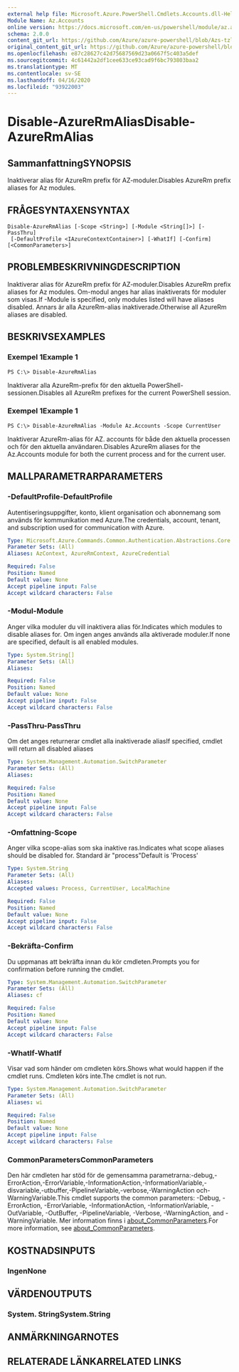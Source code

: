 ```yaml
---
external help file: Microsoft.Azure.PowerShell.Cmdlets.Accounts.dll-Help.xml
Module Name: Az.Accounts
online version: https://docs.microsoft.com/en-us/powershell/module/az.accounts/disable-azurermalias
schema: 2.0.0
content_git_url: https://github.com/Azure/azure-powershell/blob/Azs-tzl/src/Accounts/Accounts/help/Disable-AzureRmAlias.md
original_content_git_url: https://github.com/Azure/azure-powershell/blob/Azs-tzl/src/Accounts/Accounts/help/Disable-AzureRmAlias.md
ms.openlocfilehash: e87c28627c42d75687569d23a0667f5c403a5def
ms.sourcegitcommit: 4c61442a2df1cee633ce93cad9f6bc793803baa2
ms.translationtype: MT
ms.contentlocale: sv-SE
ms.lasthandoff: 04/16/2020
ms.locfileid: "93922003"
---
```

# <span data-ttu-id="61690-101">Disable-AzureRmAlias</span><span class="sxs-lookup"><span data-stu-id="61690-101">Disable-AzureRmAlias</span></span>

## <span data-ttu-id="61690-102">Sammanfattning</span><span class="sxs-lookup"><span data-stu-id="61690-102">SYNOPSIS</span></span>
<span data-ttu-id="61690-103">Inaktiverar alias för AzureRm prefix för AZ-moduler.</span><span class="sxs-lookup"><span data-stu-id="61690-103">Disables AzureRm prefix aliases for Az modules.</span></span>

## <span data-ttu-id="61690-104">FRÅGESYNTAXEN</span><span class="sxs-lookup"><span data-stu-id="61690-104">SYNTAX</span></span>

```
Disable-AzureRmAlias [-Scope <String>] [-Module <String[]>] [-PassThru]
 [-DefaultProfile <IAzureContextContainer>] [-WhatIf] [-Confirm] [<CommonParameters>]
```

## <span data-ttu-id="61690-105">PROBLEMBESKRIVNING</span><span class="sxs-lookup"><span data-stu-id="61690-105">DESCRIPTION</span></span>
<span data-ttu-id="61690-106">Inaktiverar alias för AzureRm prefix för AZ-moduler.</span><span class="sxs-lookup"><span data-stu-id="61690-106">Disables AzureRm prefix aliases for Az modules.</span></span> <span data-ttu-id="61690-107">Om-modul anges har alias inaktiverats för moduler som visas.</span><span class="sxs-lookup"><span data-stu-id="61690-107">If -Module is specified, only modules listed will have aliases disabled.</span></span> <span data-ttu-id="61690-108">Annars är alla AzureRm-alias inaktiverade.</span><span class="sxs-lookup"><span data-stu-id="61690-108">Otherwise all AzureRm aliases are disabled.</span></span>

## <span data-ttu-id="61690-109">BESKRIVS</span><span class="sxs-lookup"><span data-stu-id="61690-109">EXAMPLES</span></span>

### <span data-ttu-id="61690-110">Exempel 1</span><span class="sxs-lookup"><span data-stu-id="61690-110">Example 1</span></span>
```
PS C:\> Disable-AzureRmAlias
```

<span data-ttu-id="61690-111">Inaktiverar alla AzureRm-prefix för den aktuella PowerShell-sessionen.</span><span class="sxs-lookup"><span data-stu-id="61690-111">Disables all AzureRm prefixes for the current PowerShell session.</span></span>

### <span data-ttu-id="61690-112">Exempel 1</span><span class="sxs-lookup"><span data-stu-id="61690-112">Example 1</span></span>
```
PS C:\> Disable-AzureRmAlias -Module Az.Accounts -Scope CurrentUser
```

<span data-ttu-id="61690-113">Inaktiverar AzureRm-alias för AZ. accounts för både den aktuella processen och för den aktuella användaren.</span><span class="sxs-lookup"><span data-stu-id="61690-113">Disables AzureRm aliases for the Az.Accounts module for both the current process and for the current user.</span></span>

## <span data-ttu-id="61690-114">MALLPARAMETRAR</span><span class="sxs-lookup"><span data-stu-id="61690-114">PARAMETERS</span></span>

### <span data-ttu-id="61690-115">-DefaultProfile</span><span class="sxs-lookup"><span data-stu-id="61690-115">-DefaultProfile</span></span>
<span data-ttu-id="61690-116">Autentiseringsuppgifter, konto, klient organisation och abonnemang som används för kommunikation med Azure.</span><span class="sxs-lookup"><span data-stu-id="61690-116">The credentials, account, tenant, and subscription used for communication with Azure.</span></span>

```yaml
Type: Microsoft.Azure.Commands.Common.Authentication.Abstractions.Core.IAzureContextContainer
Parameter Sets: (All)
Aliases: AzContext, AzureRmContext, AzureCredential

Required: False
Position: Named
Default value: None
Accept pipeline input: False
Accept wildcard characters: False
```

### <span data-ttu-id="61690-117">-Modul</span><span class="sxs-lookup"><span data-stu-id="61690-117">-Module</span></span>
<span data-ttu-id="61690-118">Anger vilka moduler du vill inaktivera alias för.</span><span class="sxs-lookup"><span data-stu-id="61690-118">Indicates which modules to disable aliases for.</span></span>
<span data-ttu-id="61690-119">Om ingen anges används alla aktiverade moduler.</span><span class="sxs-lookup"><span data-stu-id="61690-119">If none are specified, default is all enabled modules.</span></span>

```yaml
Type: System.String[]
Parameter Sets: (All)
Aliases:

Required: False
Position: Named
Default value: None
Accept pipeline input: False
Accept wildcard characters: False
```

### <span data-ttu-id="61690-120">-PassThru</span><span class="sxs-lookup"><span data-stu-id="61690-120">-PassThru</span></span>
<span data-ttu-id="61690-121">Om det anges returnerar cmdlet alla inaktiverade alias</span><span class="sxs-lookup"><span data-stu-id="61690-121">If specified, cmdlet will return all disabled aliases</span></span>

```yaml
Type: System.Management.Automation.SwitchParameter
Parameter Sets: (All)
Aliases:

Required: False
Position: Named
Default value: None
Accept pipeline input: False
Accept wildcard characters: False
```

### <span data-ttu-id="61690-122">-Omfattning</span><span class="sxs-lookup"><span data-stu-id="61690-122">-Scope</span></span>
<span data-ttu-id="61690-123">Anger vilka scope-alias som ska inaktive ras.</span><span class="sxs-lookup"><span data-stu-id="61690-123">Indicates what scope aliases should be disabled for.</span></span> <span data-ttu-id="61690-124">Standard är "process"</span><span class="sxs-lookup"><span data-stu-id="61690-124">Default is 'Process'</span></span>

```yaml
Type: System.String
Parameter Sets: (All)
Aliases:
Accepted values: Process, CurrentUser, LocalMachine

Required: False
Position: Named
Default value: None
Accept pipeline input: False
Accept wildcard characters: False
```

### <span data-ttu-id="61690-125">-Bekräfta</span><span class="sxs-lookup"><span data-stu-id="61690-125">-Confirm</span></span>
<span data-ttu-id="61690-126">Du uppmanas att bekräfta innan du kör cmdleten.</span><span class="sxs-lookup"><span data-stu-id="61690-126">Prompts you for confirmation before running the cmdlet.</span></span>

```yaml
Type: System.Management.Automation.SwitchParameter
Parameter Sets: (All)
Aliases: cf

Required: False
Position: Named
Default value: None
Accept pipeline input: False
Accept wildcard characters: False
```

### <span data-ttu-id="61690-127">-WhatIf</span><span class="sxs-lookup"><span data-stu-id="61690-127">-WhatIf</span></span>
<span data-ttu-id="61690-128">Visar vad som händer om cmdleten körs.</span><span class="sxs-lookup"><span data-stu-id="61690-128">Shows what would happen if the cmdlet runs.</span></span>
<span data-ttu-id="61690-129">Cmdleten körs inte.</span><span class="sxs-lookup"><span data-stu-id="61690-129">The cmdlet is not run.</span></span>

```yaml
Type: System.Management.Automation.SwitchParameter
Parameter Sets: (All)
Aliases: wi

Required: False
Position: Named
Default value: None
Accept pipeline input: False
Accept wildcard characters: False
```

### <span data-ttu-id="61690-130">CommonParameters</span><span class="sxs-lookup"><span data-stu-id="61690-130">CommonParameters</span></span>
<span data-ttu-id="61690-131">Den här cmdleten har stöd för de gemensamma parametrarna:-debug,-ErrorAction,-ErrorVariable,-InformationAction,-InformationVariable,-disvariable,-utbuffer,-PipelineVariable,-verbose,-WarningAction och-WarningVariable.</span><span class="sxs-lookup"><span data-stu-id="61690-131">This cmdlet supports the common parameters: -Debug, -ErrorAction, -ErrorVariable, -InformationAction, -InformationVariable, -OutVariable, -OutBuffer, -PipelineVariable, -Verbose, -WarningAction, and -WarningVariable.</span></span> <span data-ttu-id="61690-132">Mer information finns i [about_CommonParameters](http://go.microsoft.com/fwlink/?LinkID=113216).</span><span class="sxs-lookup"><span data-stu-id="61690-132">For more information, see [about_CommonParameters](http://go.microsoft.com/fwlink/?LinkID=113216).</span></span>

## <span data-ttu-id="61690-133">KOSTNADS</span><span class="sxs-lookup"><span data-stu-id="61690-133">INPUTS</span></span>

### <span data-ttu-id="61690-134">Ingen</span><span class="sxs-lookup"><span data-stu-id="61690-134">None</span></span>

## <span data-ttu-id="61690-135">VÄRDEN</span><span class="sxs-lookup"><span data-stu-id="61690-135">OUTPUTS</span></span>

### <span data-ttu-id="61690-136">System. String</span><span class="sxs-lookup"><span data-stu-id="61690-136">System.String</span></span>

## <span data-ttu-id="61690-137">ANMÄRKNINGAR</span><span class="sxs-lookup"><span data-stu-id="61690-137">NOTES</span></span>

## <span data-ttu-id="61690-138">RELATERADE LÄNKAR</span><span class="sxs-lookup"><span data-stu-id="61690-138">RELATED LINKS</span></span>
